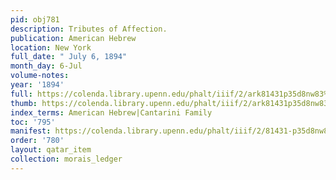 ```yaml
---
pid: obj781
description: Tributes of Affection.
publication: American Hebrew
location: New York
full_date: " July 6, 1894"
month_day: 6-Jul
volume-notes:
year: '1894'
full: https://colenda.library.upenn.edu/phalt/iiif/2/ark81431p35d8nw83%2FSHA256E-s7787504--f283b4ba750407d1d80b9436c35448dd8dbd4dad05ba4ca67d3888eaa1fa28a9.jpeg/full/3500,/0/default.jpg
thumb: https://colenda.library.upenn.edu/phalt/iiif/2/ark81431p35d8nw83%2FSHA256E-s7787504--f283b4ba750407d1d80b9436c35448dd8dbd4dad05ba4ca67d3888eaa1fa28a9.jpeg/full/!200,200/0/default.jpg
index_terms: American Hebrew|Cantarini Family
toc: '795'
manifest: https://colenda.library.upenn.edu/phalt/iiif/2/81431-p35d8nw83/manifest
order: '780'
layout: qatar_item
collection: morais_ledger
---
```

